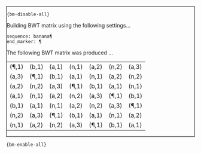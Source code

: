 <div style="border:1px solid black;">

`{bm-disable-all}`

Building BWT matrix using the following settings...

```
sequence: banana¶
end_marker: ¶

```


The following BWT matrix was produced ...

<table>
<tr><td>(¶,1)</td><td>(b,1)</td><td>(a,1)</td><td>(n,1)</td><td>(a,2)</td><td>(n,2)</td><td>(a,3)</td></tr>
<tr><td>(a,3)</td><td>(¶,1)</td><td>(b,1)</td><td>(a,1)</td><td>(n,1)</td><td>(a,2)</td><td>(n,2)</td></tr>
<tr><td>(a,2)</td><td>(n,2)</td><td>(a,3)</td><td>(¶,1)</td><td>(b,1)</td><td>(a,1)</td><td>(n,1)</td></tr>
<tr><td>(a,1)</td><td>(n,1)</td><td>(a,2)</td><td>(n,2)</td><td>(a,3)</td><td>(¶,1)</td><td>(b,1)</td></tr>
<tr><td>(b,1)</td><td>(a,1)</td><td>(n,1)</td><td>(a,2)</td><td>(n,2)</td><td>(a,3)</td><td>(¶,1)</td></tr>
<tr><td>(n,2)</td><td>(a,3)</td><td>(¶,1)</td><td>(b,1)</td><td>(a,1)</td><td>(n,1)</td><td>(a,2)</td></tr>
<tr><td>(n,1)</td><td>(a,2)</td><td>(n,2)</td><td>(a,3)</td><td>(¶,1)</td><td>(b,1)</td><td>(a,1)</td></tr>
</table>
</div>

`{bm-enable-all}`

